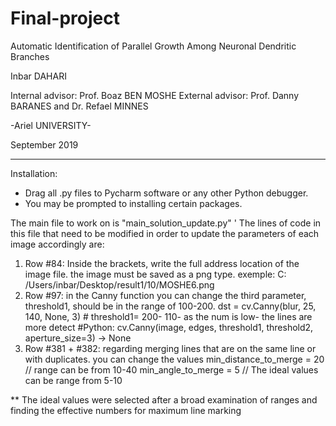# Final-project
Automatic Identification of
Parallel Growth Among Neuronal
Dendritic Branches

Inbar DAHARI 

Internal advisor: Prof. Boaz BEN MOSHE
External advisor: Prof. Danny BARANES and Dr. Refael MINNES

-Ariel UNIVERSITY-

September 2019
____________________________________________________________________________________________________________________________________
Installation:
- Drag all .py files to Pycharm software or any other Python debugger.
- You may be prompted to installing certain packages.

The main file to work on is "main_solution_update.py" '
The lines of code in this file that need to be modified in order to update the parameters of each image accordingly are:
1. Row #84: Inside the brackets, write the full address location of the image file. the image must be saved as a png type.
exemple:   C: /Users/inbar/Desktop/result1/10/MOSHE6.png
2. Row #97: in the Canny function you can change the third parameter, threshold1, should be in the range of 100-200.
   dst = cv.Canny(blur, 25, 140, None, 3)  # threshold1= 200- 110- as the num is low- the lines are more detect
        #Python: cv.Canny(image, edges, threshold1, threshold2, aperture_size=3) → None
3. Row #381 + #382: regarding merging lines that are on the same line or with duplicates. you can change the values
min_distance_to_merge = 20 // range can be from 10-40
min_angle_to_merge = 5  // The ideal values can be range from 5-10

** The ideal values were selected after a broad examination of ranges and finding the effective numbers for maximum line marking

